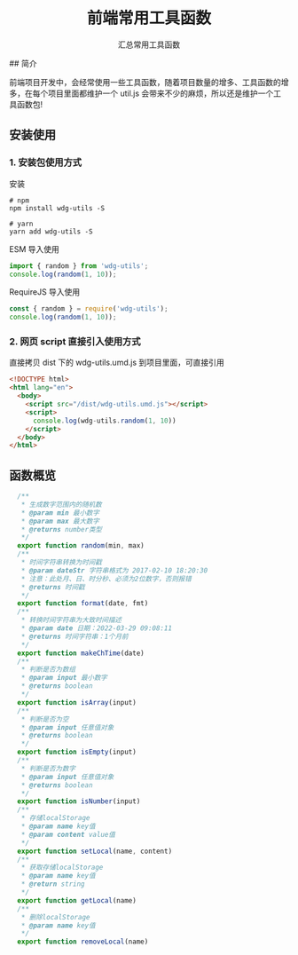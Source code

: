 <h1 align="center">前端常用工具函数</h1>

<p align="center">汇总常用工具函数</p>
## 简介

前端项目开发中，会经常使用一些工具函数，随着项目数量的增多、工具函数的增多，在每个项目里面都维护一个 util.js 会带来不少的麻烦，所以还是维护一个工具函数包!

## 安装使用

### 1. 安装包使用方式

安装

```shell
# npm
npm install wdg-utils -S

# yarn
yarn add wdg-utils -S
```

ESM 导入使用

```js
import { random } from 'wdg-utils';
console.log(random(1, 10));
```

RequireJS 导入使用

```js
const { random } = require('wdg-utils');
console.log(random(1, 10));
```

### 2. 网页 script 直接引入使用方式

直接拷贝 dist 下的 wdg-utils.umd.js 到项目里面，可直接引用

```html
<!DOCTYPE html>
<html lang="en">
  <body>
    <script src="/dist/wdg-utils.umd.js"></script>
    <script>
      console.log(wdg-utils.random(1, 10))
    </script>
  </body>
</html>
```

## 函数概览

```js
  /**
   * 生成数字范围内的随机数
   * @param min 最小数字
   * @param max 最大数字
   * @returns number类型
   */
  export function random(min, max)
  /**
   * 时间字符串转换为时间戳
   * @param dateStr 字符串格式为 2017-02-10 18:20:30
   * 注意：此处月、日、时分秒、必须为2位数字，否则报错
   * @returns 时间戳
   */
  export function format(date, fmt)
  /**
   * 转换时间字符串为大致时间描述
   * @param date 日期：2022-03-29 09:08:11
   * @returns 时间字符串：1个月前
   */
  export function makeChTime(date)
  /**
   * 判断是否为数组
   * @param input 最小数字
   * @returns boolean
   */
  export function isArray(input)
  /**
   * 判断是否为空
   * @param input 任意值对象
   * @returns boolean
   */
  export function isEmpty(input)
  /**
   * 判断是否为数字
   * @param input 任意值对象
   * @returns boolean
   */
  export function isNumber(input)
  /**
   * 存储localStorage
   * @param name key值
   * @param content value值
   */
  export function setLocal(name, content)
  /**
   * 获取存储localStorage
   * @param name key值
   * @return string
   */
  export function getLocal(name)
  /**
   * 删除localStorage
   * @param name key值
   */
  export function removeLocal(name)
```
